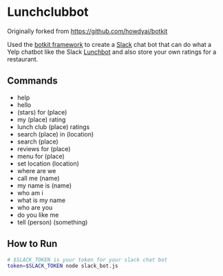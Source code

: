 # Lunchclubbot

Originally forked from <https://github.com/howdyai/botkit>

Used the [botkit framework](https://github.com/howdyai/botkit) to create a [Slack](https://slack.com/) chat bot that can do what a Yelp chatbot like the Slack [Lunchbot](https://slack.com/apps/A1605411B-lunchbot) and also store your own ratings for a restaurant.

## Commands

* help
* hello
* (stars) for (place)
* my (place) rating
* lunch club (place) ratings
* search (place) in (location)
* search (place)
* reviews for (place)
* menu for (place)
* set location (location)
* where are we
* call me (name)
* my name is (name)
* who am i
* what is my name
* who are you
* do you like me
* tell (person) (something)

## How to Run

```bash
# $SLACK_TOKEN is your token for your slack chat bot
token=$SLACK_TOKEN node slack_bot.js
```